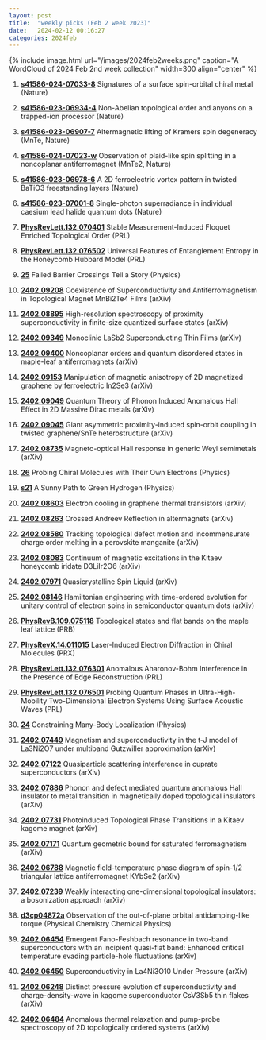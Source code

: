 ```yaml
---
layout: post
title:  "weekly picks (Feb 2 week 2023)"
date:   2024-02-12 00:16:27
categories: 2024feb
---
```



{% include image.html url="/images/2024feb2weeks.png" caption="A WordCloud of 2024 Feb 2nd week collection" width=300 align="center" %}




1. **[s41586-024-07033-8](https://www.nature.com/articles/s41586-024-07033-8)** Signatures of a surface spin-orbital chiral metal (Nature)

1. **[s41586-023-06934-4](https://www.nature.com/articles/s41586-023-06934-4)** Non-Abelian topological order and anyons on a trapped-ion processor (Nature)

1. **[s41586-023-06907-7](https://www.nature.com/articles/s41586-023-06907-7)** Altermagnetic lifting of Kramers spin degeneracy (MnTe, Nature)

1. **[s41586-024-07023-w](https://www.nature.com/articles/s41586-024-07023-w)** Observation of plaid-like spin splitting in a noncoplanar antiferromagnet (MnTe2, Nature)

1. **[s41586-023-06978-6](https://www.nature.com/articles/s41586-023-06978-6)** A 2D ferroelectric vortex pattern in twisted BaTiO3 freestanding layers (Nature)

1. **[s41586-023-07001-8](https://www.nature.com/articles/s41586-023-07001-8)** Single-photon superradiance in individual caesium lead halide quantum dots (Nature)





1. **[PhysRevLett.132.070401](https://link.aps.org/doi/10.1103/PhysRevLett.132.070401)** Stable Measurement-Induced Floquet Enriched Topological Order (PRL)

1. **[PhysRevLett.132.076502](https://link.aps.org/doi/10.1103/PhysRevLett.132.076502)** Universal Features of Entanglement Entropy in the Honeycomb Hubbard Model (PRL)

1. **[25](https://physics.aps.org/articles/v17/25)** Failed Barrier Crossings Tell a Story (Physics)





1. **[2402.09208](http://arxiv.org/abs/2402.09208)** Coexistence of Superconductivity and Antiferromagnetism in Topological Magnet MnBi2Te4 Films (arXiv)

1. **[2402.08895](http://arxiv.org/abs/2402.08895)** High-resolution spectroscopy of proximity superconductivity in finite-size quantized surface states (arXiv)

1. **[2402.09349](http://arxiv.org/abs/2402.09349)** Monoclinic LaSb2 Superconducting Thin Films (arXiv)

1. **[2402.09400](http://arxiv.org/abs/2402.09400)** Noncoplanar orders and quantum disordered states in maple-leaf antiferromagnets (arXiv)

1. **[2402.09153](http://arxiv.org/abs/2402.09153)** Manipulation of magnetic anisotropy of 2D magnetized graphene by ferroelectric In2Se3 (arXiv)

1. **[2402.09049](http://arxiv.org/abs/2402.09049)** Quantum Theory of Phonon Induced Anomalous Hall Effect in 2D Massive Dirac metals (arXiv)

1. **[2402.09045](http://arxiv.org/abs/2402.09045)** Giant asymmetric proximity-induced spin-orbit coupling in twisted graphene/SnTe heterostructure (arXiv)

1. **[2402.08735](http://arxiv.org/abs/2402.08735)** Magneto-optical Hall response in generic Weyl semimetals (arXiv)






1. **[26](https://physics.aps.org/articles/v17/26)** Probing Chiral Molecules with Their Own Electrons (Physics)

1. **[s21](https://physics.aps.org/articles/v17/s21)** A Sunny Path to Green Hydrogen (Physics)





1. **[2402.08603](http://arxiv.org/abs/2402.08603)** Electron cooling in graphene thermal transistors (arXiv)

1. **[2402.08263](http://arxiv.org/abs/2402.08263)** Crossed Andreev Reflection in altermagnets (arXiv)

1. **[2402.08580](http://arxiv.org/abs/2402.08580)** Tracking topological defect motion and incommensurate charge order melting in a perovskite manganite (arXiv)

1. **[2402.08083](http://arxiv.org/abs/2402.08083)** Continuum of magnetic excitations in the Kitaev honeycomb iridate D3LiIr2O6 (arXiv)

1. **[2402.07971](http://arxiv.org/abs/2402.07971)** Quasicrystalline Spin Liquid (arXiv)

1. **[2402.08146](http://arxiv.org/abs/2402.08146)** Hamiltonian engineering with time-ordered evolution for unitary control of electron spins in semiconductor quantum dots (arXiv)






1. **[PhysRevB.109.075118](https://link.aps.org/doi/10.1103/PhysRevB.109.075118)** Topological states and flat bands on the maple leaf lattice (PRB)

1. **[PhysRevX.14.011015](https://link.aps.org/doi/10.1103/PhysRevX.14.011015)** Laser-Induced Electron Diffraction in Chiral Molecules (PRX)

1. **[PhysRevLett.132.076301](https://link.aps.org/doi/10.1103/PhysRevLett.132.076301)** Anomalous Aharonov-Bohm Interference in the Presence of Edge Reconstruction (PRL)

1. **[PhysRevLett.132.076501](https://link.aps.org/doi/10.1103/PhysRevLett.132.076501)** Probing Quantum Phases in Ultra-High-Mobility Two-Dimensional Electron Systems Using Surface Acoustic Waves (PRL)

1. **[24](https://physics.aps.org/articles/v17/24)** Constraining Many-Body Localization (Physics)




1. **[2402.07449](http://arxiv.org/abs/2402.07449)** Magnetism and superconductivity in the t-J model of La3Ni2O7 under multiband Gutzwiller approximation (arXiv)

1. **[2402.07122](http://arxiv.org/abs/2402.07122)** Quasiparticle scattering interference in cuprate superconductors (arXiv)

1. **[2402.07886](http://arxiv.org/abs/2402.07886)** Phonon and defect mediated quantum anomalous Hall insulator to metal transition in magnetically doped topological insulators (arXiv)

1. **[2402.07731](http://arxiv.org/abs/2402.07731)** Photoinduced Topological Phase Transitions in a Kitaev kagome magnet (arXiv)

1. **[2402.07171](http://arxiv.org/abs/2402.07171)** Quantum geometric bound for saturated ferromagnetism (arXiv)

1. **[2402.06788](http://arxiv.org/abs/2402.06788)** Magnetic field-temperature phase diagram of spin-1/2 triangular lattice antiferromagnet KYbSe2 (arXiv)

1. **[2402.07239](http://arxiv.org/abs/2402.07239)** Weakly interacting one-dimensional topological insulators: a bosonization approach (arXiv)






1. **[d3cp04872a](https://pubs.rsc.org/en/content/articlelanding/2024/cp/d3cp04872a)** Observation of the out-of-plane orbital antidamping-like torque (Physical Chemistry Chemical Physics)


1. **[2402.06454](http://arxiv.org/abs/2402.06454)** Emergent Fano-Feshbach resonance in two-band superconductors with an incipient quasi-flat band: Enhanced critical temperature evading particle-hole fluctuations (arXiv)

1. **[2402.06450](http://arxiv.org/abs/2402.06450)** Superconductivity in La4Ni3O10 Under Pressure (arXiv)

1. **[2402.06248](http://arxiv.org/abs/2402.06248)** Distinct pressure evolution of superconductivity and charge-density-wave in kagome superconductor CsV3Sb5 thin flakes (arXiv)

1. **[2402.06484](http://arxiv.org/abs/2402.06484)** Anomalous thermal relaxation and pump-probe spectroscopy of 2D topologically ordered systems (arXiv)
